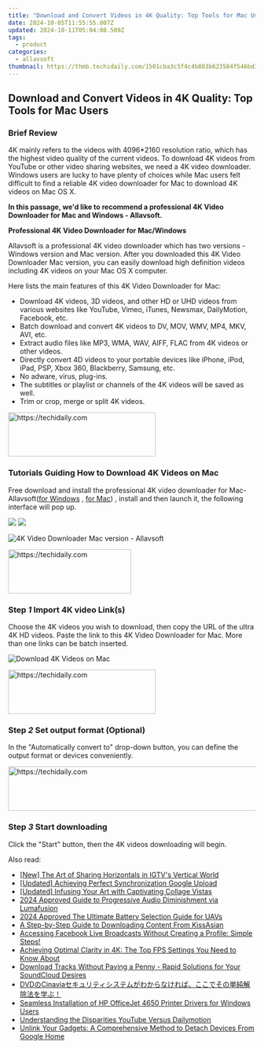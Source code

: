 ```yaml
---
title: "Download and Convert Videos in 4K Quality: Top Tools for Mac Users"
date: 2024-10-05T11:55:55.007Z
updated: 2024-10-11T05:04:08.509Z
tags:
  - product
categories:
  - allavsoft
thumbnail: https://thmb.techidaily.com/1501cba3c5f4c4b803b623584f546bd1f9723b8ea081222f679c45ec271effc3.jpg
---
```


## Download and Convert Videos in 4K Quality: Top Tools for Mac Users

### Brief Review

4K mainly refers to the videos with 4096\*2160 resolution ratio, which has the highest video quality of the current videos. To download 4K videos from YouTube or other video sharing websites, we need a 4K video downloader. Windows users are lucky to have plenty of choices while Mac users felt difficult to find a reliable 4K video downloader for Mac to download 4K videos on Mac OS X.

**In this passage, we'd like to recommend a professional 4K Video Downloader for Mac and Windows - Allavsoft.**

**Professional 4K Video Downloader for Mac/Windows**

Allavsoft is a professional 4K video downloader which has two versions - Windows version and Mac version. After you downloaded this 4K Video Downloader Mac version, you can easily download high definition videos including 4K videos on your Mac OS X computer.

Here lists the main features of this 4K Video Downloader for Mac:

* Download 4K videos, 3D videos, and other HD or UHD videos from various websites like YouTube, Vimeo, iTunes, Newsmax, DailyMotion, Facebook, etc.
* Batch download and convert 4K videos to DV, MOV, WMV, MP4, MKV, AVI, etc.
* Extract audio files like MP3, WMA, WAV, AIFF, FLAC from 4K videos or other videos.
* Directly convert 4D videos to your portable devices like iPhone, iPod, iPad, PSP, Xbox 360, Blackberry, Samsung, etc.
* No adware, virus, plug-ins.
* The subtitles or playlist or channels of the 4K videos will be saved as well.
* Trim or crop, merge or split 4K videos.

<!-- affiliate ads begin -->
<a href="https://aligracehair.sjv.io/c/5597632/2016143/19272" target="_top" id="2016143">
  <img src="//a.impactradius-go.com/display-ad/19272-2016143" border="0" alt="https://techidaily.com" width="300" height="90"/>
</a>
<img height="0" width="0" src="https://aligracehair.sjv.io/i/5597632/2016143/19272" style="position:absolute;visibility:hidden;" border="0" />
<!-- affiliate ads end -->

### Tutorials Guiding How to Download 4K Videos on Mac

Free download and install the professional 4K video downloader for Mac- Allavsoft([for Windows](https://tools.techidaily.com/allavsoft/products/) , [for Mac](https://tools.techidaily.com/allavsoft/products/)) , install and then launch it, the following interface will pop up.

[![](https://www.allavsoft.com/how-to/../images/how-to/free-download-win.jpg)](https://tools.techidaily.com/allavsoft/products/) [![](https://www.allavsoft.com/how-to/../images/how-to/free-download-mac.jpg)](https://tools.techidaily.com/allavsoft/products/)

![4K Video Downloader Mac version - Allavsoft](https://www.allavsoft.com/how-to/../images/allavsoft/screen-shot-600.jpg)

<!-- affiliate ads begin -->
<a href="https://aligracehair.sjv.io/c/5597632/2135412/19272" target="_top" id="2135412">
  <img src="//a.impactradius-go.com/display-ad/19272-2135412" border="0" alt="https://techidaily.com" width="250" height="90"/>
</a>
<img height="0" width="0" src="https://aligracehair.sjv.io/i/5597632/2135412/19272" style="position:absolute;visibility:hidden;" border="0" />
<!-- affiliate ads end -->

### Step _1_ Import 4K video Link(s)

Choose the 4K videos you wish to download, then copy the URL of the ultra 4K HD videos. Paste the link to this 4K Video Downloader for Mac. More than one links can be batch inserted.

![Download 4K Videos on Mac](https://www.allavsoft.com/how-to/../images/how-to/4k-video-downloader-mac/download-4k-video-on-mac.jpg)

<!-- affiliate ads begin -->
<a href="https://review-au.sjv.io/c/5597632/2098704/14409" target="_top" id="2098704">
  <img src="//a.impactradius-go.com/display-ad/14409-2098704" border="0" alt="https://techidaily.com" width="300" height="90"/>
</a>
<img height="0" width="0" src="https://review-au.sjv.io/i/5597632/2098704/14409" style="position:absolute;visibility:hidden;" border="0" />
<!-- affiliate ads end -->

### Step _2_ Set output format (Optional)

In the "Automatically convert to" drop-down button, you can define the output format or devices conveniently.

<!-- affiliate ads begin -->
<a href="https://aligracehair.sjv.io/c/5597632/2080333/19272" target="_top" id="2080333">
  <img src="//a.impactradius-go.com/display-ad/19272-2080333" border="0" alt="https://techidaily.com" width="728" height="90"/>
</a>
<img height="0" width="0" src="https://aligracehair.sjv.io/i/5597632/2080333/19272" style="position:absolute;visibility:hidden;" border="0" />
<!-- affiliate ads end -->

### Step _3_ Start downloading

Click the "Start" button, then the 4K videos downloading will begin.

<ins class="adsbygoogle"
     style="display:block"
     data-ad-format="autorelaxed"
     data-ad-client="ca-pub-7571918770474297"
     data-ad-slot="1223367746"></ins>

<ins class="adsbygoogle"
     style="display:block"
     data-ad-client="ca-pub-7571918770474297"
     data-ad-slot="8358498916"
     data-ad-format="auto"
     data-full-width-responsive="true"></ins>

<span class="atpl-alsoreadstyle">Also read:</span>
<div><ul>
<li><a href="https://instagram-videos.techidaily.com/new-the-art-of-sharing-horizontals-in-igtvs-vertical-world/"><u>[New] The Art of Sharing Horizontals in IGTV's Vertical World</u></a></li>
<li><a href="https://extra-lessons.techidaily.com/updated-achieving-perfect-synchronization-google-upload/"><u>[Updated] Achieving Perfect Synchronization Google Upload</u></a></li>
<li><a href="https://some-techniques.techidaily.com/updated-infusing-your-art-with-captivating-collage-vistas/"><u>[Updated] Infusing Your Art with Captivating Collage Vistas</u></a></li>
<li><a href="https://some-techniques.techidaily.com/2024-approved-guide-to-progressive-audio-diminishment-via-lumafusion/"><u>2024 Approved Guide to Progressive Audio Diminishment via Lumafusion</u></a></li>
<li><a href="https://some-skills.techidaily.com/2024-approved-the-ultimate-battery-selection-guide-for-uavs/"><u>2024 Approved The Ultimate Battery Selection Guide for UAVs</u></a></li>
<li><a href="https://win-trending.techidaily.com/a-step-by-step-guide-to-downloading-content-from-kissasian/"><u>A Step-by-Step Guide to Downloading Content From KissAsian</u></a></li>
<li><a href="https://win-trending.techidaily.com/accessing-facebook-live-broadcasts-without-creating-a-profile-simple-steps/"><u>Accessing Facebook Live Broadcasts Without Creating a Profile: Simple Steps!</u></a></li>
<li><a href="https://win-trending.techidaily.com/achieving-optimal-clarity-in-4k-the-top-fps-settings-you-need-to-know-about/"><u>Achieving Optimal Clarity in 4K: The Top FPS Settings You Need to Know About</u></a></li>
<li><a href="https://win-trending.techidaily.com/download-tracks-without-paying-a-penny-rapid-solutions-for-your-soundcloud-desires/"><u>Download Tracks Without Paying a Penny - Rapid Solutions for Your SoundCloud Desires</u></a></li>
<li><a href="https://win-trending.techidaily.com/dvdcinavia/"><u>DVDのCinaviaセキュリティシステムがわからなければ、ここでその単純解除法を学ぶ！</u></a></li>
<li><a href="https://win-dash.techidaily.com/seamless-installation-of-hp-officejet-4650-printer-drivers-for-windows-users/"><u>Seamless Installation of HP OfficeJet 4650 Printer Drivers for Windows Users</u></a></li>
<li><a href="https://youtube-video-recordings.techidaily.com/understanding-the-disparities-youtube-versus-dailymotion/"><u>Understanding the Disparities YouTube Versus Dailymotion</u></a></li>
<li><a href="https://technical-tips.techidaily.com/unlink-your-gadgets-a-comprehensive-method-to-detach-devices-from-google-home/"><u>Unlink Your Gadgets: A Comprehensive Method to Detach Devices From Google Home</u></a></li>
</ul></div>

